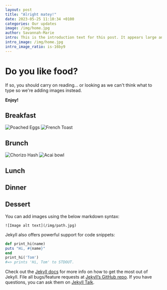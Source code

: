 ```yaml
---
layout: post
title: "Alright matey!"
date: 2023-05-25 11:10:34 +0100
categories: Our updates
image: /img/home.jpg
author: Savannah-Marie
intro: This is the introduction text for this post. It appears large and bold at the top of the post
intro_image: /img/home.jpg
intro_image_ratio: is-16by9
---
```


# Do you like food?

If so, you should carry on reading... or looking as we can't think what to type so we're adding images instead. 

**Enjoy!**

## Breakfast 

![Poached Eggs](/img/Break1.jpg)
![French Toast](/img/Break2.jpg)

## Brunch

![Chorizo Hash](/img/Brunch1.jpg.webp)
![Acai bowl](/img/Brunch2.jpg)

## Lunch

## Dinner

## Dessert

You can add images using the below markdown syntax:

```
![Image alt text](/img/path.jpg)
```

Jekyll also offers powerful support for code snippets:

```ruby
def print_hi(name)
puts "Hi, #{name}"
end
print_hi('Tom')
#=> prints 'Hi, Tom' to STDOUT.
```

Check out the [Jekyll docs][jekyll-docs] for more info on how to get the most out of Jekyll. File all bugs/feature requests at [Jekyll’s GitHub repo][jekyll-gh]. If you have questions, you can ask them on [Jekyll Talk][jekyll-talk].

[jekyll-docs]: https://jekyllrb.com/docs/home
[jekyll-gh]: https://github.com/jekyll/jekyll
[jekyll-talk]: https://talk.jekyllrb.com/
